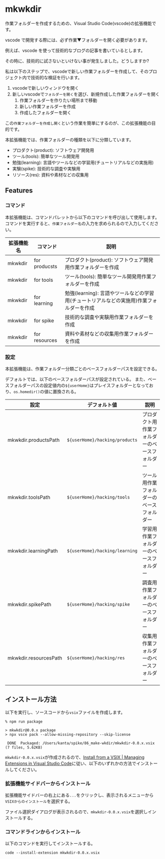 # mkwkdir

作業フォルダーを作成するための、Visual Studio Code(vscode)の拡張機能です。

vscode で開発する際には、必ず作業▼フォルダーを開く必要があります。

例えば、vscode を使って技術的なブログの記事を書いているとします。

その時に、技術的に試さないといけない事が発生しました。どうしますか?

私は以下のステップで、vscodeで新しい作業フォルダーを作成して、そのプロジェクト内で技術的な検証を行います。

1. vscodeで新しいウィンドウを開く
2. 新しいvscodeで`フォルダーを開く`を選び、新規作成した作業フォルダーを開く
   1. 作業フォルダーを作りたい場所まで移動
   2. 新しい作業フォルダーを作成
   3. 作成したフォルダーを開く

この`作業フォルダーを作成し開く`という作業を簡単にするのが、この拡張機能の目的です。

本拡張機能では、作業フォルダーの種類を以下に分類しています。

- プロダクト(product): ソフトウェア開発用
- ツール(tools): 簡単なツール開発用
- 勉強(learning): 言語やツールなどの学習用(チュートリアルなどの実施用)
- 実験(spike): 技術的な調査や実験用
- リソース(res): 資料や素材などの収集用

## Features

### コマンド

本拡張機能は、コマンドパレットから以下のコマンドを呼び出して使用します。
コマンドを実行すると、`作業フォルダー名`の入力を求められるので入力してください。

|拡張機能名|コマンド|説明|
|---|---|---|
|mkwkdir|for producsts|プロダクト(product): ソフトウェア開発用作業フォルダーを作成|
|mkwkdir|for tools|ツール(tools): 簡単なツール開発用作業フォルダーを作成|
|mkwkdir|for learning|勉強(learning): 言語やツールなどの学習用(チュートリアルなどの実施用)作業フォルダーを作成|
|mkwkdir|for spike|技術的な調査や実験用作業フォルダーを作成|
|mkwkdir|for resources|資料や素材などの収集用作業フォルダーを作成|

### 設定

本拡張機能は、作業フォルダー分類ごとのベースフォルダーパスを設定できる。

デフォルトでは、以下のベースフォルダーパスが設定されている。
また、ベースフォルダーパスの設定値内の`${userHome}`はプレイスフォルダーとなっており、`os.homedir()`の値に置換される。

|設定|デフォルト値|説明|
|---|---|---|
|mkwkdir.productsPath|`${userHome}/hacking/products`|プロダクト用作業フォルダーのベースフォルダー|
|mkwkdir.toolsPath|`${userHome}/hacking/tools`|ツール用作業フォルダーのベースフォルダー|
|mkwkdir.learningPath|`${userHome}/hacking/learning`|学習用作業フォルダーのベースフォルダー|
|mkwkdir.spikePath|`${userHome}/hacking/spike`|調査用作業フォルダーのベースフォルダー|
|mkwkdir.resourcesPath|`${userHome}/hacking/res`|収集用作業フォルダーのベースフォルダー|

## インストール方法

以下を実行し、ソースコードから`vsix`ファイルを作成します。

~~~shell
% npm run package

> mkwkdir@0.0.x package
> npx vsce pack --allow-missing-repository --skip-license

 DONE  Packaged: /Users/kanta/spike/86_make-wkdir/mkwkdir-0.0.x.vsix (7 files, 5.62KB)
~~~

`mkwkdir-0.0.x.vsix`が作成されるので、[Install from a VSIX | Managing Extensions in Visual Studio Code](https://code.visualstudio.com/docs/editor/extension-marketplace#_install-from-a-vsix)に従い、以下のいずれかの方法でインストールしてください。

### 拡張機能サイドバーからインストール

拡張機能サイドバーの右上にある`...`をクリックし、表示されるメニューから
`VSIXからのインストール`を選択する。

ファイル選択ダイアログが表示されるので、`mkwkdir-0.0.x.vsix`を選択しインストールする。

### コマンドラインからインストール

以下のコマンドを実行してインストールする。

~~~shell
code --install-extension mkwkdir-0.0.x.vsix
~~~
